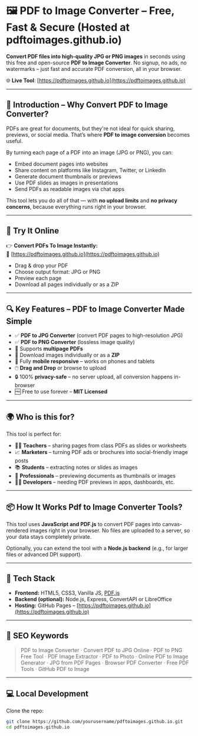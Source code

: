 # 🖼️ PDF to Image Converter – Free, Fast & Secure (Hosted at pdftoimages.github.io)

**Convert PDF files into high-quality JPG or PNG images** in seconds using this free and open-source **PDF to Image Converter**. No signup, no ads, no watermarks – just fast and accurate PDF conversion, all in your browser.

🌐 **Live Tool**: [https://pdftoimages.github.io](https://pdftoimages.github.io)

---

## 📰 Introduction – Why Convert PDF to Image Converter?

PDFs are great for documents, but they're not ideal for quick sharing, previews, or social media. That’s where **PDF to image conversion** becomes useful.

By turning each page of a PDF into an image (JPG or PNG), you can:

- Embed document pages into websites
- Share content on platforms like Instagram, Twitter, or LinkedIn
- Generate document thumbnails or previews
- Use PDF slides as images in presentations
- Send PDFs as readable images via chat apps

This tool lets you do all of that — with **no upload limits** and **no privacy concerns**, because everything runs right in your browser.

---

## 🚀 Try It Online

👉 **Convert PDFs To Image Instantly:**  
🔗 [https://pdftoimages.github.io](https://pdftoimages.github.io)

- Drag & drop your PDF
- Choose output format: JPG or PNG
- Preview each page
- Download all pages individually or as a ZIP

---

## 🔍 Key Features – PDF to Image Converter Made Simple

- ✅ **PDF to JPG Converter** (convert PDF pages to high-resolution JPG)
- ✅ **PDF to PNG Converter** (lossless image quality)
- 📑 Supports **multipage PDFs**
- 💾 Download images individually or as a **ZIP**
- 📱 Fully **mobile responsive** – works on phones and tablets
- 🖱️ **Drag and Drop** or browse to upload
- 🔒 100% **privacy-safe** – no server upload, all conversion happens in-browser
- 🆓 Free to use forever – **MIT Licensed**

---

## 🌍 Who is this for?

This tool is perfect for:

- 👩‍🏫 **Teachers** – sharing pages from class PDFs as slides or worksheets
- 📈 **Marketers** – turning PDF ads or brochures into social-friendly image posts
- 📚 **Students** – extracting notes or slides as images
- 💼 **Professionals** – previewing documents as thumbnails or images
- 🧑‍💻 **Developers** – needing PDF previews in apps, dashboards, etc.

---

## 📦 How It Works Pdf to Image Converter Tools?

This tool uses **JavaScript and PDF.js** to convert PDF pages into canvas-rendered images right in your browser. No files are uploaded to a server, so your data stays completely private.

Optionally, you can extend the tool with a **Node.js backend** (e.g., for larger files or advanced DPI support).

---

## 🧰 Tech Stack

- **Frontend:** HTML5, CSS3, Vanilla JS, [PDF.js](https://mozilla.github.io/pdf.js/)
- **Backend (optional):** Node.js, Express, ConvertAPI or LibreOffice
- **Hosting:** GitHub Pages – [https://pdftoimages.github.io](https://pdftoimages.github.io)

---

## 🔗 SEO Keywords

> PDF to Image Converter · Convert PDF to JPG Online · PDF to PNG Free Tool · PDF Image Extractor · PDF to Photo · Online PDF to Image Generator · JPG from PDF Pages · Browser PDF Converter · Free PDF Tools · GitHub PDF to Image

---

## 💻 Local Development

Clone the repo:

```bash
git clone https://github.com/yourusername/pdftoimages.github.io.git
cd pdftoimages.github.io
